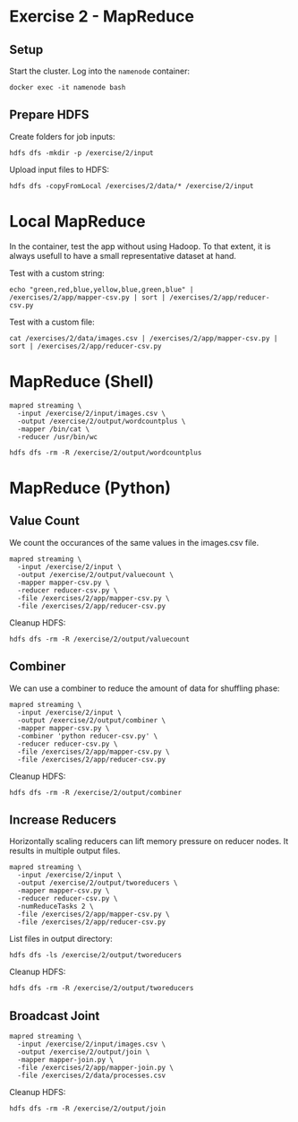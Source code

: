 # Exercise 2 - MapReduce

## Setup
Start the cluster. Log into the `namenode` container:
```
docker exec -it namenode bash
```

## Prepare HDFS
Create folders for job inputs:
```
hdfs dfs -mkdir -p /exercise/2/input
```
Upload input files to HDFS:
```
hdfs dfs -copyFromLocal /exercises/2/data/* /exercise/2/input
```

# Local MapReduce
In the container, test the app without using Hadoop. To that extent, it is always
usefull to have a small representative dataset at hand.

Test with a custom string:
```
echo "green,red,blue,yellow,blue,green,blue" | /exercises/2/app/mapper-csv.py | sort | /exercises/2/app/reducer-csv.py
```

Test with a custom file:
```
cat /exercises/2/data/images.csv | /exercises/2/app/mapper-csv.py | sort | /exercises/2/app/reducer-csv.py
```

# MapReduce (Shell)

```
mapred streaming \
  -input /exercise/2/input/images.csv \
  -output /exercise/2/output/wordcountplus \
  -mapper /bin/cat \
  -reducer /usr/bin/wc
```

```
hdfs dfs -rm -R /exercise/2/output/wordcountplus
```

# MapReduce (Python)

## Value Count
We count the occurances of the same values in the images.csv file.
```
mapred streaming \
  -input /exercise/2/input \
  -output /exercise/2/output/valuecount \
  -mapper mapper-csv.py \
  -reducer reducer-csv.py \
  -file /exercises/2/app/mapper-csv.py \
  -file /exercises/2/app/reducer-csv.py
```

Cleanup HDFS:
```
hdfs dfs -rm -R /exercise/2/output/valuecount
```

## Combiner
We can use a combiner to reduce the amount of data for shuffling phase:
```
mapred streaming \
  -input /exercise/2/input \
  -output /exercise/2/output/combiner \
  -mapper mapper-csv.py \
  -combiner 'python reducer-csv.py' \
  -reducer reducer-csv.py \
  -file /exercises/2/app/mapper-csv.py \
  -file /exercises/2/app/reducer-csv.py
```

Cleanup HDFS:
```
hdfs dfs -rm -R /exercise/2/output/combiner
```

## Increase Reducers
Horizontally scaling reducers can lift memory pressure on reducer nodes.
It results in multiple output files.
```
mapred streaming \
  -input /exercise/2/input \
  -output /exercise/2/output/tworeducers \
  -mapper mapper-csv.py \
  -reducer reducer-csv.py \
  -numReduceTasks 2 \
  -file /exercises/2/app/mapper-csv.py \
  -file /exercises/2/app/reducer-csv.py
```

List files in output directory:
```
hdfs dfs -ls /exercise/2/output/tworeducers
```

Cleanup HDFS:
```
hdfs dfs -rm -R /exercise/2/output/tworeducers
```

## Broadcast Joint
```
mapred streaming \
  -input /exercise/2/input/images.csv \
  -output /exercise/2/output/join \
  -mapper mapper-join.py \
  -file /exercises/2/app/mapper-join.py \
  -file /exercises/2/data/processes.csv
```

Cleanup HDFS:
```
hdfs dfs -rm -R /exercise/2/output/join
```